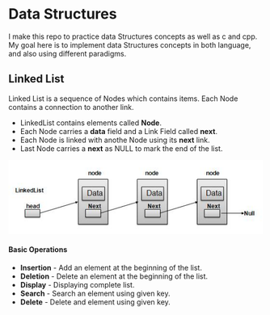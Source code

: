 # Data Structures
I make this repo to practice data Structures concepts as well as c and cpp.
My goal here is to implement data Structures concepts in both language, and also using different paradigms.
## Linked List
Linked List is a sequence of Nodes which contains items. Each Node contains a connection
to another link.

- LinkedList contains elements called **Node**.
- Each Node carries a **data** field and a Link Field called **next**.
- Each Node is linked with anothe Node using its **next** link.
- Last Node carries a **next** as NULL to mark the end of the list.

![linked list representation](media/dsa_linkedlist.jpg)
#### Basic Operations

- **Insertion** - Add an element at the beginning of the list.
- **Deletion** - Delete an element at the beginning of the list.
- **Display** - Displaying complete list.
- **Search** - Search an element using given key.
- **Delete** - Delete and element using given key.

